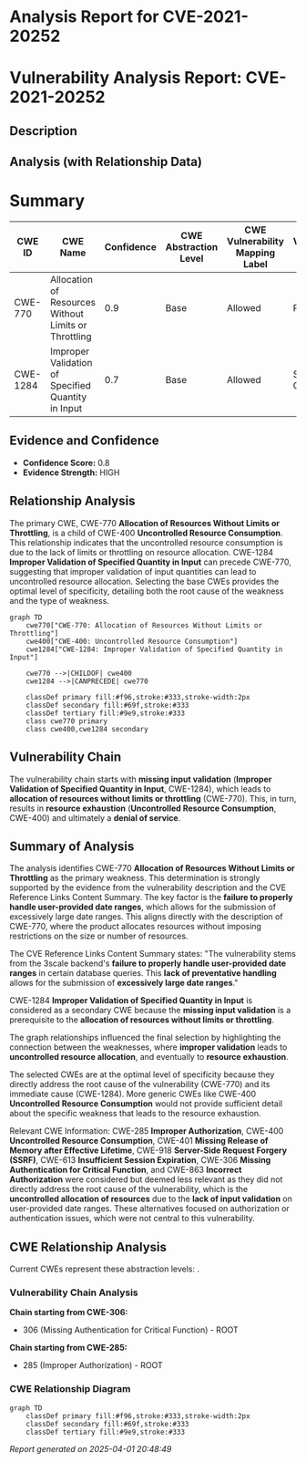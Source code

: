 # Analysis Report for CVE-2021-20252

# Vulnerability Analysis Report: CVE-2021-20252

## Description



## Analysis (with Relationship Data)

# Summary
| CWE ID | CWE Name | Confidence | CWE Abstraction Level | CWE Vulnerability Mapping Label | CWE-Vulnerability Mapping Notes |
|---|---|---|---|---|---|
| CWE-770 | Allocation of Resources Without Limits or Throttling | 0.9 | Base | Allowed | Primary CWE |
| CWE-1284 | Improper Validation of Specified Quantity in Input | 0.7 | Base | Allowed | Secondary Candidate |

## Evidence and Confidence

*   **Confidence Score:** 0.8
*   **Evidence Strength:** HIGH

## Relationship Analysis
The primary CWE, CWE-770 **Allocation of Resources Without Limits or Throttling**, is a child of CWE-400 **Uncontrolled Resource Consumption**. This relationship indicates that the uncontrolled resource consumption is due to the lack of limits or throttling on resource allocation. CWE-1284 **Improper Validation of Specified Quantity in Input** can precede CWE-770, suggesting that improper validation of input quantities can lead to uncontrolled resource allocation. Selecting the base CWEs provides the optimal level of specificity, detailing both the root cause of the weakness and the type of weakness.

```mermaid
graph TD
    cwe770["CWE-770: Allocation of Resources Without Limits or Throttling"]
    cwe400["CWE-400: Uncontrolled Resource Consumption"]
    cwe1284["CWE-1284: Improper Validation of Specified Quantity in Input"]
    
    cwe770 -->|CHILDOF| cwe400
    cwe1284 -->|CANPRECEDE| cwe770
    
    classDef primary fill:#f96,stroke:#333,stroke-width:2px
    classDef secondary fill:#69f,stroke:#333
    classDef tertiary fill:#9e9,stroke:#333
    class cwe770 primary
    class cwe400,cwe1284 secondary
```

## Vulnerability Chain
The vulnerability chain starts with **missing input validation** (**Improper Validation of Specified Quantity in Input**, CWE-1284), which leads to **allocation of resources without limits or throttling** (CWE-770). This, in turn, results in **resource exhaustion** (**Uncontrolled Resource Consumption**, CWE-400) and ultimately a **denial of service**.

## Summary of Analysis
The analysis identifies CWE-770 **Allocation of Resources Without Limits or Throttling** as the primary weakness. This determination is strongly supported by the evidence from the vulnerability description and the CVE Reference Links Content Summary. The key factor is the **failure to properly handle user-provided date ranges**, which allows for the submission of excessively large date ranges. This aligns directly with the description of CWE-770, where the product allocates resources without imposing restrictions on the size or number of resources.

The CVE Reference Links Content Summary states: "The vulnerability stems from the 3scale backend's **failure to properly handle user-provided date ranges** in certain database queries. This **lack of preventative handling** allows for the submission of **excessively large date ranges**."

CWE-1284 **Improper Validation of Specified Quantity in Input** is considered as a secondary CWE because the **missing input validation** is a prerequisite to the **allocation of resources without limits or throttling**.

The graph relationships influenced the final selection by highlighting the connection between the weaknesses, where **improper validation** leads to **uncontrolled resource allocation**, and eventually to **resource exhaustion**.

The selected CWEs are at the optimal level of specificity because they directly address the root cause of the vulnerability (CWE-770) and its immediate cause (CWE-1284). More generic CWEs like CWE-400 **Uncontrolled Resource Consumption** would not provide sufficient detail about the specific weakness that leads to the resource exhaustion.

Relevant CWE Information:
CWE-285 **Improper Authorization**, CWE-400 **Uncontrolled Resource Consumption**, CWE-401 **Missing Release of Memory after Effective Lifetime**, CWE-918 **Server-Side Request Forgery (SSRF)**, CWE-613 **Insufficient Session Expiration**, CWE-306 **Missing Authentication for Critical Function**, and CWE-863 **Incorrect Authorization** were considered but deemed less relevant as they did not directly address the root cause of the vulnerability, which is the **uncontrolled allocation of resources** due to the **lack of input validation** on user-provided date ranges. These alternatives focused on authorization or authentication issues, which were not central to this vulnerability.


## CWE Relationship Analysis

Current CWEs represent these abstraction levels: .


### Vulnerability Chain Analysis

**Chain starting from CWE-306:**
- 306 (Missing Authentication for Critical Function) - ROOT


**Chain starting from CWE-285:**
- 285 (Improper Authorization) - ROOT



### CWE Relationship Diagram

```mermaid
graph TD
    classDef primary fill:#f96,stroke:#333,stroke-width:2px
    classDef secondary fill:#69f,stroke:#333
    classDef tertiary fill:#9e9,stroke:#333
```



*Report generated on 2025-04-01 20:48:49*
